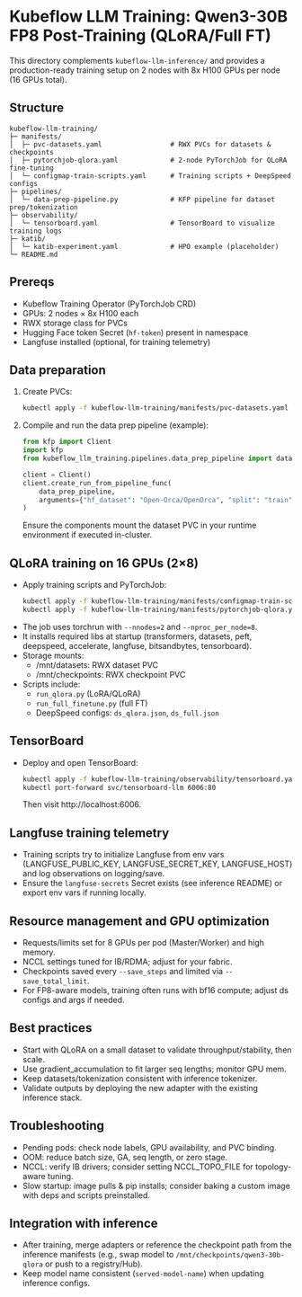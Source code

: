 # Kubeflow LLM Training: Qwen3-30B FP8 Post-Training (QLoRA/Full FT)

This directory complements `kubeflow-llm-inference/` and provides a production-ready training setup on 2 nodes with 8x H100 GPUs per node (16 GPUs total).

## Structure
```
kubeflow-llm-training/
├─ manifests/
│  ├─ pvc-datasets.yaml                 # RWX PVCs for datasets & checkpoints
│  ├─ pytorchjob-qlora.yaml             # 2-node PyTorchJob for QLoRA fine-tuning
│  └─ configmap-train-scripts.yaml      # Training scripts + DeepSpeed configs
├─ pipelines/
│  └─ data-prep-pipeline.py             # KFP pipeline for dataset prep/tokenization
├─ observability/
│  └─ tensorboard.yaml                  # TensorBoard to visualize training logs
├─ katib/
│  └─ katib-experiment.yaml             # HPO example (placeholder)
└─ README.md
```

## Prereqs
- Kubeflow Training Operator (PyTorchJob CRD)
- GPUs: 2 nodes × 8x H100 each
- RWX storage class for PVCs
- Hugging Face token Secret (`hf-token`) present in namespace
- Langfuse installed (optional, for training telemetry)

## Data preparation
1. Create PVCs:
   ```bash
   kubectl apply -f kubeflow-llm-training/manifests/pvc-datasets.yaml
   ```
2. Compile and run the data prep pipeline (example):
   ```python
   from kfp import Client
   import kfp
   from kubeflow_llm_training.pipelines.data_prep_pipeline import data_prep_pipeline

   client = Client()
   client.create_run_from_pipeline_func(
       data_prep_pipeline,
       arguments={"hf_dataset": "Open-Orca/OpenOrca", "split": "train", "max_len": 4096},
   )
   ```
   Ensure the components mount the dataset PVC in your runtime environment if executed in-cluster.

## QLoRA training on 16 GPUs (2×8)
- Apply training scripts and PyTorchJob:
  ```bash
  kubectl apply -f kubeflow-llm-training/manifests/configmap-train-scripts.yaml
  kubectl apply -f kubeflow-llm-training/manifests/pytorchjob-qlora.yaml
  ```
- The job uses torchrun with `--nnodes=2` and `--nproc_per_node=8`.
- It installs required libs at startup (transformers, datasets, peft, deepspeed, accelerate, langfuse, bitsandbytes, tensorboard).
- Storage mounts:
  - /mnt/datasets: RWX dataset PVC
  - /mnt/checkpoints: RWX checkpoint PVC
- Scripts include:
  - `run_qlora.py` (LoRA/QLoRA)
  - `run_full_finetune.py` (full FT)
  - DeepSpeed configs: `ds_qlora.json`, `ds_full.json`

## TensorBoard
- Deploy and open TensorBoard:
  ```bash
  kubectl apply -f kubeflow-llm-training/observability/tensorboard.yaml
  kubectl port-forward svc/tensorboard-llm 6006:80
  ```
  Then visit http://localhost:6006.

## Langfuse training telemetry
- Training scripts try to initialize Langfuse from env vars (LANGFUSE_PUBLIC_KEY, LANGFUSE_SECRET_KEY, LANGFUSE_HOST) and log observations on logging/save.
- Ensure the `langfuse-secrets` Secret exists (see inference README) or export env vars if running locally.

## Resource management and GPU optimization
- Requests/limits set for 8 GPUs per pod (Master/Worker) and high memory.
- NCCL settings tuned for IB/RDMA; adjust for your fabric.
- Checkpoints saved every `--save_steps` and limited via `--save_total_limit`.
- For FP8-aware models, training often runs with bf16 compute; adjust ds configs and args if needed.

## Best practices
- Start with QLoRA on a small dataset to validate throughput/stability, then scale.
- Use gradient_accumulation to fit larger seq lengths; monitor GPU mem.
- Keep datasets/tokenization consistent with inference tokenizer.
- Validate outputs by deploying the new adapter with the existing inference stack.

## Troubleshooting
- Pending pods: check node labels, GPU availability, and PVC binding.
- OOM: reduce batch size, GA, seq length, or zero stage.
- NCCL: verify IB drivers; consider setting NCCL_TOPO_FILE for topology-aware tuning.
- Slow startup: image pulls & pip installs; consider baking a custom image with deps and scripts preinstalled.

## Integration with inference
- After training, merge adapters or reference the checkpoint path from the inference manifests (e.g., swap model to `/mnt/checkpoints/qwen3-30b-qlora` or push to a registry/Hub).
- Keep model name consistent (`served-model-name`) when updating inference configs.

